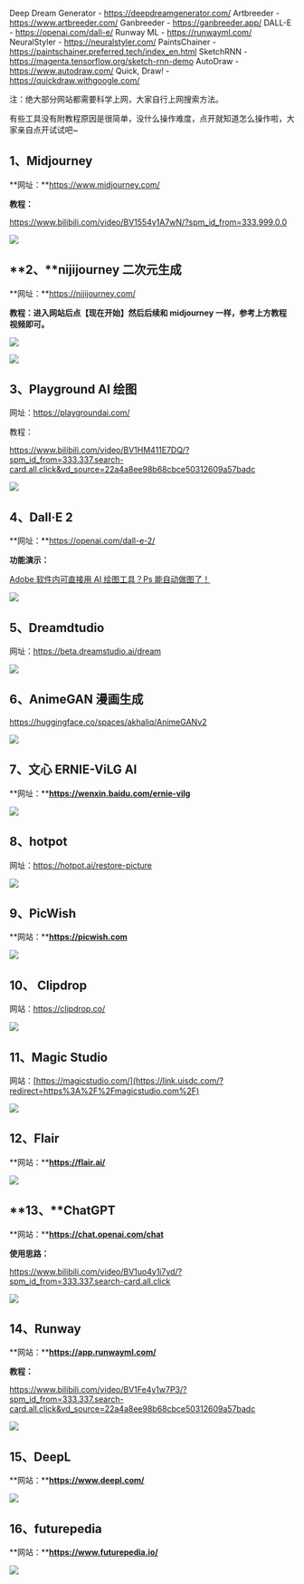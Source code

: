 Deep Dream Generator - https://deepdreamgenerator.com/
Artbreeder - https://www.artbreeder.com/
Ganbreeder - https://ganbreeder.app/
DALL-E - https://openai.com/dall-e/
Runway ML - https://runwayml.com/
NeuralStyler - https://neuralstyler.com/
PaintsChainer - https://paintschainer.preferred.tech/index_en.html
SketchRNN - https://magenta.tensorflow.org/sketch-rnn-demo
AutoDraw - https://www.autodraw.com/
Quick, Draw! - https://quickdraw.withgoogle.com/

  

注：绝大部分网站都需要科学上网，大家自行上网搜索方法。

有些工具没有附教程原因是很简单，没什么操作难度，点开就知道怎么操作啦，大家亲自点开试试吧~

  

## **1、Midjourney**

**网址：**https://www.midjourney.com/

**教程：**

https://www.bilibili.com/video/BV1554y1A7wN/?spm_id_from=333.999.0.0

![](https://nvgnvfdynk.feishu.cn/space/api/box/stream/download/asynccode/?code=YTFiOWFiN2IzYzE5N2FiZjMyZGU4Yjg3NzA0ZWRjYmRfU3pyY3Fya2ROVVV5QnFUMWVpTkx3TmZtelJyTXpuZUJfVG9rZW46Ym94Y25RWGF3a3J0MVNoZ2VoaGY4QndxajRlXzE2NzgzMjkyMTQ6MTY3ODMzMjgxNF9WNA)

  

## **2、****nijijourney** **二次元生成**

**网址：**https://nijijourney.com/

**教程：进入网站后点【现在开始】然后后续和 midjourney 一样，参考上方教程视频即可。**

  

![](https://nvgnvfdynk.feishu.cn/space/api/box/stream/download/asynccode/?code=NmViYzY5Mjk4ZGZkYzk0NTMwMzA5YjE5YjRmZDliMDJfMEhRa0NIUXFJcEZ1aGx4d3hSQnVpSjg3ZEN0VW10bTBfVG9rZW46Ym94Y25OUDRBTVAzeUFjV1pPY0h6ejVib2VoXzE2NzgzMjkyMTQ6MTY3ODMzMjgxNF9WNA)

  

![](https://nvgnvfdynk.feishu.cn/space/api/box/stream/download/asynccode/?code=NDRmMmQ3Yzk4YWI1OTQzZjYyOTlhZmE4NWNiNDhkYTFfWTlCUnl3TkFlU2ZNbldpRks4dlhBdUlpdWV4SkZURXNfVG9rZW46Ym94Y25kYTMyY1V5eW5qZ2Y1TGpOcjJpWGhoXzE2NzgzMjkyMTQ6MTY3ODMzMjgxNF9WNA)

  

## **3、Playground** **AI** **绘图**

网址：https://playgroundai.com/

教程：

https://www.bilibili.com/video/BV1HM411E7DQ/?spm_id_from=333.337.search-card.all.click&vd_source=22a4a8ee98b68cbce50312609a57badc

  

![](https://nvgnvfdynk.feishu.cn/space/api/box/stream/download/asynccode/?code=NjgyMGFlYmFkNmRmMWZlMDlhYjc4Y2Y2MjM4OGI3NGZfWFRSQ25WQmNzY214cTdRRDBjbmRVclNlOFVMQVFrVGhfVG9rZW46Ym94Y25kUEJBYTkwMzBFRmhWa1JwVDhiRzRjXzE2NzgzMjkyMTQ6MTY3ODMzMjgxNF9WNA)

  

## **4、Dall·E 2**

**网址：**https://openai.com/dall-e-2/

**功能演示：**

[Adobe 软件内可直接用 AI 绘图工具？Ps 能自动做图了！](https://mp.weixin.qq.com/s?__biz=MjM5NTA1MDQyMA==&mid=2651748365&idx=1&sn=4a7fff5e0582dd4318c51de41546e260&chksm=bd04bed68a7337c0e35097c550c98d57ccc5d5cc70a5348c289af4b809ad204e297b1994044a#rd)

![](https://nvgnvfdynk.feishu.cn/space/api/box/stream/download/asynccode/?code=ZWU2ZGU1NzEzZDUxYjFmMDc3MWRmNjJkYmU0YTBlMTVfVXk5dDFOVzJDREZWZ3FhTExBRW5od01sQXlpT1VHRERfVG9rZW46Ym94Y25NbmUySGNWeGVCeXFwVkVualRwblNmXzE2NzgzMjkyMTQ6MTY3ODMzMjgxNF9WNA)

  

## **5、Dreamdtudio**

网址：https://beta.dreamstudio.ai/dream

  

![](https://nvgnvfdynk.feishu.cn/space/api/box/stream/download/asynccode/?code=OGMxMzI0MTg4ZWU0ZmE0MTdmYWYwMThiNDI2MzQ1MmNfbVd1T0MwZ2x1dGJCcEhxUkw1UmxHVGVSRm1hMnNYb3NfVG9rZW46Ym94Y25pYVdXRk5DNHhJOFZ4eGNZQzdHZWFmXzE2NzgzMjkyMTQ6MTY3ODMzMjgxNF9WNA)

  

## **6、AnimeGAN 漫画生成**

https://huggingface.co/spaces/akhaliq/AnimeGANv2

  

![](https://nvgnvfdynk.feishu.cn/space/api/box/stream/download/asynccode/?code=YzUxNWM0YzY0YWY0NjQxMWU4MGI3MjA0NzI3N2MyMDFfc2J3blBsUXJOdTIyczkwTDNLYzRCc00zcVJ2cmR4MWdfVG9rZW46Ym94Y25zM05JaGJXRUdlTHU2anB2aFhsYlpaXzE2NzgzMjkyMTQ6MTY3ODMzMjgxNF9WNA)

  

## **7、文心 ERNIE-ViLG** **AI**

**网址：****https://wenxin.baidu.com/ernie-vilg**

  

![](https://nvgnvfdynk.feishu.cn/space/api/box/stream/download/asynccode/?code=ZGQ1MTJkZTExMGZjOGQ2MTNiYzc1MDBkNTBjNmUxNDdfZkJIaENUTFl4U2l5UTVkdlBWZ1c0dVZ1TkU4aUttNEJfVG9rZW46Ym94Y25rbEE4RXdGRzBqNzNCUzV4WGpzYnRiXzE2NzgzMjkyMTQ6MTY3ODMzMjgxNF9WNA)

  

## **8、hotpot**

网址：https://hotpot.ai/restore-picture

  

![](https://nvgnvfdynk.feishu.cn/space/api/box/stream/download/asynccode/?code=YTMwNmExMmQyMTIyMDc1NmNiNzgyZmExYTllN2JjZjlfNkRjNlZoWTE3TTBLSVlyRHZnNGpZTnZVemxONENpeU1fVG9rZW46Ym94Y25lZlAzVExCV3psNnZucWZCd3ZoTGhiXzE2NzgzMjkyMTQ6MTY3ODMzMjgxNF9WNA)

  

## **9、PicWish**

**网站：****https://picwish.com**

  

![](https://nvgnvfdynk.feishu.cn/space/api/box/stream/download/asynccode/?code=N2U4NjcxZTMyM2M2MTVhN2MwMWE4MjkzMDgxMTk5MGFfT0Q2bTJGZHVZZ1o1dXo3UTE5bEswQThSdEZEaHFycGNfVG9rZW46Ym94Y25WRVhQbjlJSWFLM1JHZ2JRTEY0Q0pRXzE2NzgzMjkyMTQ6MTY3ODMzMjgxNF9WNA)

  

## **10、 Clipdrop**

网站：https://clipdrop.co/

  

![](https://nvgnvfdynk.feishu.cn/space/api/box/stream/download/asynccode/?code=NDk2OTllZjBjOGFlYzFhNzg0YjU2OTY3MjNlNTQwNDJfSmVid2hPTHhycHJKdktXUkI5ZXdzaW8ycHNPNDduMmNfVG9rZW46Ym94Y25oV2FnZXR4Rmh4Qkh1ODRTejZtanFjXzE2NzgzMjkyMTQ6MTY3ODMzMjgxNF9WNA)

  

## **11、Magic Studio**

[](https://link.uisdc.com/?redirect=https%3A%2F%2Fmagicstudio.com%2F)网站：[https://magicstudio.com/](https://link.uisdc.com/?redirect=https%3A%2F%2Fmagicstudio.com%2F)

  

![](https://nvgnvfdynk.feishu.cn/space/api/box/stream/download/asynccode/?code=MzYxNjI4MjBiZjFhYmRmNzZmM2Y4YTA4OTE0NDQzNjJfTkE1TTRHQXZwVEI0YnE2WFhxaVJQU1pZZkVtcHFMMGtfVG9rZW46Ym94Y25tcmdKblVtY29xczMweVU1UFBDTXRiXzE2NzgzMjkyMTQ6MTY3ODMzMjgxNF9WNA)

  

## **12、Flair**

**网站：****https://flair.ai/**

  

![](https://nvgnvfdynk.feishu.cn/space/api/box/stream/download/asynccode/?code=ZDkxN2E1OWFkMmZkODliMTAwMTZjODdiZmQ0ZWEwMGVfeXRzU0hEQUpxQVg3RmFxbFlzNmZHYmR5bzhYTU1ZQ01fVG9rZW46Ym94Y25tSWRzdFdBRmdEZ0c0T3BwcU5hUWVjXzE2NzgzMjkyMTQ6MTY3ODMzMjgxNF9WNA)

  

## **13、****ChatGPT**

**网站：****https://chat.openai.com/chat**

**使用思路：**

https://www.bilibili.com/video/BV1uo4y1i7vd/?spm_id_from=333.337.search-card.all.click

![](https://nvgnvfdynk.feishu.cn/space/api/box/stream/download/asynccode/?code=MTVhOTc2M2Y0OGE0NDQ2ZjBhZmU5MWI3ZTZiNzljN2JfTDRGSURjQkFuTXZnOXE0SU5BVUVmTFUzeFk3QjBIRnBfVG9rZW46Ym94Y25XemswMnJoUGNyVURxRGp6amR2MmVnXzE2NzgzMjkyMTQ6MTY3ODMzMjgxNF9WNA)

  

## **14、Runway**

**网站：****https://app.runwayml.com/**

**教程：**

https://www.bilibili.com/video/BV1Fe4y1w7P3/?spm_id_from=333.337.search-card.all.click&vd_source=22a4a8ee98b68cbce50312609a57badc

![](https://nvgnvfdynk.feishu.cn/space/api/box/stream/download/asynccode/?code=ZjEyNGYyYzRiNDc1ZWY4YzZkMjBhM2UyNmIyYTUxYzdfSGR5bTR0cU1PenNIZTJzU1ZIUjJXR29kQWJ6M2V3QW5fVG9rZW46Ym94Y25lRGxqMlRnSnZiVkdUOVdRYTVyWnZlXzE2NzgzMjkyMTQ6MTY3ODMzMjgxNF9WNA)

  

## **15、DeepL**

**网站：****https://www.deepl.com/**

  

![](https://nvgnvfdynk.feishu.cn/space/api/box/stream/download/asynccode/?code=YmRiZjEyMDJlOGU3MjE4ZDc5M2QyZjhmOTkzNWFhODdfR1VObHFRNWdNRWQwOXdVRzhoVnpGdzhSTnNsNlNZQVJfVG9rZW46Ym94Y25VOEYzRE5zc2k5NW5qYlM0eXpKTU9lXzE2NzgzMjkyMTQ6MTY3ODMzMjgxNF9WNA)

  

## **16、futurepedia**

**网站：****https://www.futurepedia.io/**

  

![](https://nvgnvfdynk.feishu.cn/space/api/box/stream/download/asynccode/?code=MmQ1YTRlZmVmMjJlNmMzNmFhZjNkYTIzYjU5ZTMyMGZfejlvZ0VIYVBYUWNGalRzMk5kWHVJMDIwZjNFWDVmWXFfVG9rZW46Ym94Y24zbm9ZdDdUYzh4TnYwMWNtb3ptQW9mXzE2NzgzMjkyMTQ6MTY3ODMzMjgxNF9WNA)